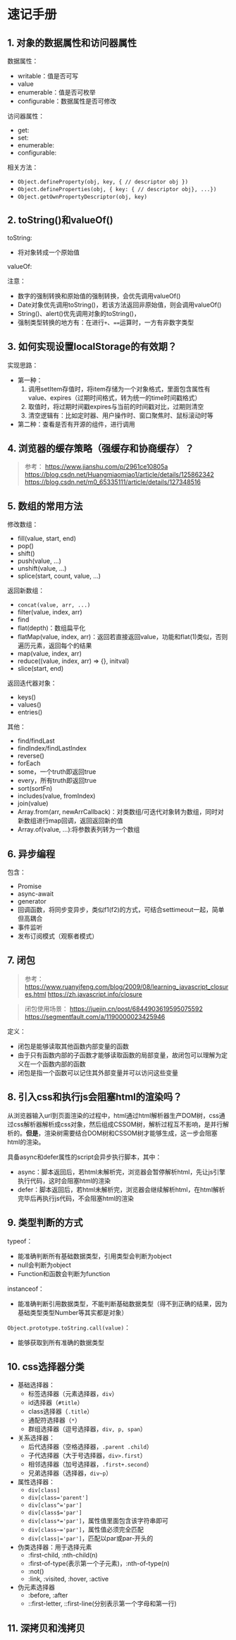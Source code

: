 # 速记手册

## 1. 对象的数据属性和访问器属性

数据属性：
- writable：值是否可写
- value
- enumerable：值是否可枚举
- configurable：数据属性是否可修改

访问器属性：
- get:
- set:
- enumerable:
- configurable:

相关方法：
- `Object.defineProperty(obj, key, { // descriptor obj })`
- `Object.defineProperties(obj, { key: { // descriptor obj}, ...})`
- `Object.getOwnPropertyDescriptor(obj, key)`

## 2. toString()和valueOf()

toString:
- 将对象转成一个原始值

valueOf:


注意：
- 数字的强制转换和原始值的强制转换，会优先调用valueOf()
- Date对象优先调用toString()，若该方法返回非原始值，则会调用valueOf()
- String()、alert()优先调用对象的toString()，
- 强制类型转换的地方有：在进行`+`、`==`运算时，一方有非数字类型

## 3. 如何实现设置localStorage的有效期？

实现思路：
- 第一种：
  1. 调用setItem存值时，将item存储为一个对象格式，里面包含属性有value、expires（过期时间格式，转为统一的time时间戳格式）
  2. 取值时，将过期时间戳expires与当前的时间戳对比，过期则清空
  3. 清空逻辑有：比如定时器、用户操作时、窗口聚焦时、鼠标滚动时等
- 第二种：查看是否有开源的组件，进行调用

## 4. 浏览器的缓存策略（强缓存和协商缓存）？

> 参考：
> https://www.jianshu.com/p/2961ce10805a
> https://blog.csdn.net/Huangmiaomiao1/article/details/125862342
> https://blog.csdn.net/m0_65335111/article/details/127348516

## 5. 数组的常用方法

修改数组：
- fill(value, start, end)
- pop()
- shift()
- push(value, ...)
- unshift(value, ...)
- splice(start, count, value, ...)

返回新数组：
- `concat(value, arr, ...)`
- filter(value, index, arr)
- find
- flat(depth)：数组扁平化
- flatMap(value, index, arr)：返回若直接返回value，功能和flat(1)类似，否则遍历元素，返回每个的结果
- map(value, index, arr)
- reduce((value, index, arr) => {}, initval)
- slice(start, end)

返回迭代器对象：
- keys()
- values()
- entries()

其他：
- find/findLast
- findIndex/findLastIndex
- reverse()
- forEach
- some，一个truth即返回true
- every，所有truth即返回true
- sort(sortFn)
- includes(value, fromIndex)
- join(value)
- Array.from(arr, newArrCallback)：对类数组/可迭代对象转为数组，同时对新数组进行map回调，返回返回新的值
- Array.of(value, ...):将参数表列转为一个数组

## 6. 异步编程

包含：
- Promise
- async-await
- generator
- 回调函数，将同步变异步，类似f1(f2)的方式，可结合settimeout一起，简单但高耦合
- 事件监听
- 发布订阅模式（观察者模式）

## 7. 闭包

> 参考：
> https://www.ruanyifeng.com/blog/2009/08/learning_javascript_closures.html
> https://zh.javascript.info/closure

> 闭包使用场景：
> https://juejin.cn/post/6844903619595075592
> https://segmentfault.com/a/1190000023425946

定义：
- 闭包是能够读取其他函数内部变量的函数
- 由于只有函数内部的子函数才能够读取函数的局部变量，故闭包可以理解为定义在一个函数内部的函数
- 闭包是指一个函数可以记住其外部变量并可以访问这些变量

## 8. 引入css和执行js会阻塞html的渲染吗？

从浏览器输入url到页面渲染的过程中，html通过html解析器生产DOM树，css通过css解析器解析成css对象，然后组成CSSOM树，解析过程互不影响，是并行解析的。**但是**，渲染树需要结合DOM树和CSSOM树才能够生成，这一步会阻塞html的渲染。

具备async和defer属性的script会异步执行脚本，其中：
- async：脚本返回后，若html未解析完，浏览器会暂停解析html，先让js引擎执行代码，这时会阻塞html的渲染
- defer：脚本返回后，若html未解析完，浏览器会继续解析html，在html解析完毕后再执行js代码，不会阻塞html的渲染

## 9. 类型判断的方式

typeof：
- 能准确判断所有基础数据类型，引用类型会判断为object
- null会判断为object
- Function和函数会判断为function

instanceof：
- 能准确判断引用数据类型，不能判断基础数据类型（得不到正确的结果，因为基础类型类型Number等其实都是对象）


`Object.prototype.toString.call(value)`：
- 能够获取到所有准确的数据类型

## 10. css选择器分类

- 基础选择器：
  - 标签选择器（元素选择器，`div`）
  - id选择器（`#title`）
  - class选择器（`.title`）
  - 通配符选择器（`*`）
  - 群组选择器（逗号选择器，`div, p, span`）
- 关系选择器：
  - 后代选择器（空格选择器，`.parent .child`）
  - 子代选择器（大于号选择器，`div>.first`）
  - 相邻选择器（加号选择器，`.first+.second`）
  - 兄弟选择器（选择器，`div~p`）
- 属性选择器：
  - `div[class]`
  - `div[class='parent']`
  - `div[class^='par']`
  - `div[class$='par']`
  - `div[class*='par']`，属性值里面包含该字符串即可
  - `div[class~='par']`，属性值必须完全匹配
  - `div[class|='par']`，匹配以par或par-开头的
- 伪类选择器：用于选择元素
  - :first-child, :nth-child(n)
  - :first-of-type(表示第一个子元素)，:nth-of-type(n)
  - :not()
  - :link, :visited, :hover, :active
- 伪元素选择器
  - :before, :after
  - ::first-letter, ::first-line(分别表示第一个字母和第一行)

## 11. 深拷贝和浅拷贝